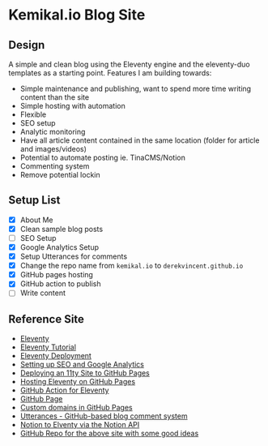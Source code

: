# Kemikal.io Blog Site

## Design 

A simple and clean blog using the Eleventy engine and the eleventy-duo templates as a starting point. Features I am building towards: 
- Simple maintenance and publishing, want to spend more time writing content than the site
- Simple hosting with automation 
- Flexible 
- SEO setup 
- Analytic monitoring 
- Have all article content contained in the same location (folder for article and images/videos) 
- Potential to automate posting ie. TinaCMS/Notion 
- Commenting system 
- Remove potential lockin 

## Setup List 

- [X] About Me 
- [X] Clean sample blog posts
- [ ] SEO Setup 
- [X] Google Analytics Setup 
- [X] Setup Utterances for comments
- [X] Change the repo name from `kemikal.io` to `derekvincent.github.io`
- [X] GitHub pages hosting 
- [X] GitHub action to publish 
- [ ] Write content 

## Reference Site 

- [Eleventy](https://www.11ty.dev/)
- [Eleventy Tutorial](https://www.11ty.dev/docs/tutorials/)
- [Eleventy Deployment](https://www.11ty.dev/docs/deployment/)
- [Setting up SEO and Google Analytics](https://jec.fyi/blog/setting-up-seo-and-google-analytics)
- [Deploying an 11ty Site to GitHub Pages](https://snook.ca/archives/servers/deploying-11ty-to-gh-pages)
- [Hosting Eleventy on GitHub Pages](https://quinndombrowski.com/blog/2022/05/07/hosting-eleventy-on-github-pages/)
- [GitHub Action for Eleventy](https://github.com/marketplace/actions/eleventy-action)
- [GitHub Page](https://docs.github.com/en/pages)
- [Custom domains in GitHub Pages](https://docs.github.com/en/pages/configuring-a-custom-domain-for-your-github-pages-site/about-custom-domains-and-github-pages) 
- [Utterances - GitHub-based blog comment system](https://utteranc.es/)
- [Notion to Elventy via the Notion API](https://www.falldowngoboone.com/blog/from-notion-to-eleventy-part-1-the-notion-api/)
- [GitHub Repo for the above site with some good ideas](https://github.com/falldowngoboone/falldowngoboone-com)  